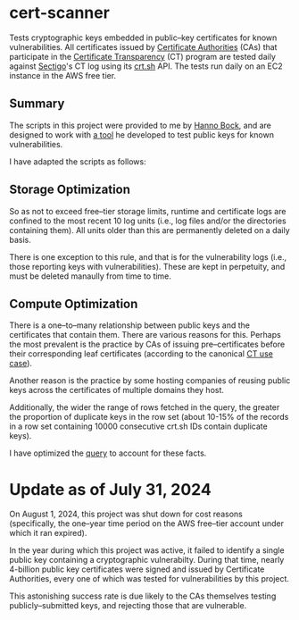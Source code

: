 # cert-scanner
Tests cryptographic keys embedded in public&ndash;key certificates for known vulnerabilities. All certificates issued by [Certificate Authorities](https://en.wikipedia.org/wiki/Certificate_authority) (CAs) that participate in the [Certificate Transparency](https://en.wikipedia.org/wiki/Certificate_Transparency) (CT) program are tested daily against [Sectigo](https://www.sectigo.com/)'s CT log using its [crt.sh](https://crt.sh) API. The tests run daily on an EC2 instance in the AWS free tier.

## Summary

The scripts in this project were provided to me by [Hanno Bock](https://hboeck.de/en/), and are designed to work  with [a tool](https://github.com/badkeys/badkeys) he developed to test public keys for known vulnerabilities.

I have adapted the scripts as follows:

## Storage Optimization
So as not to exceed free&ndash;tier storage limits, runtime and certificate logs are confined to the most recent 10 log units (i.e., log files and/or the directories containing them). All units older than this are permanently deleted on a daily basis.

There is one exception to this rule, and that is for the vulnerability logs (i.e., those reporting keys with vulnerabilities). These are kept in perpetuity, and must be deleted manaully from time to time.

## Compute Optimization
There is a one&ndash;to&ndash;many relationship between public keys and the certificates that contain them. There are various reasons for this. Perhaps the most prevalent is the practice by CAs of issuing pre&ndash;certificates before their corresponding leaf certificates (according to the canonical [CT use case](https://certificate.transparency.dev/howctworks/)).

Another reason is the practice by some hosting companies of reusing public keys across the certificates of multiple domains they host.

Additionally, the wider the range of rows fetched in the query, the greater the proportion of duplicate keys in the row set (about 10-15% of the records in a row set containing 10000 consecutive crt.sh IDs contain duplicate keys).

I have optimized the [query](https://github.com/dchampion/cert-scanner/blob/main/sql/get_range_no_dups.sql) to account for these facts.

# Update as of July 31, 2024
On August 1, 2024, this project was shut down for cost reasons (specifically, the one&ndash;year time period on the AWS free&ndash;tier account under which it ran expired).

In the year during which this project was active, it failed to identify a single public key containing a cryptographic vulnerabilty. During that time, nearly 4-billion public key certificates were signed and issued by Certificate Authorities, every one of which was tested for vulnerabilities by this project.

This astonishing success rate is due likely to the CAs themselves testing publicly&ndash;submitted keys, and rejecting those that are vulnerable.